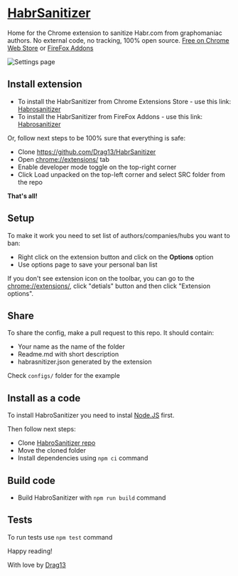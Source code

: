 # [HabrSanitizer](https://chrome.google.com/webstore/detail/habrosanitizer/gnbmgdpmmddeegooghfhjlchocllcgpc)

Home for the Chrome extension to sanitize Habr.com from graphomaniac authors. No external code, no tracking, 100% open source. [Free on Chrome Web Store](https://chrome.google.com/webstore/detail/habrosanitizer/gnbmgdpmmddeegooghfhjlchocllcgpc) or [FireFox Addons](https://addons.mozilla.org/uk/firefox/addon/habrosanitizer/)

![Settings page](https://raw.githubusercontent.com/Drag13/HabrSanitizer/master/docs/example.jpg)

## Install extension

* To install the HabrSanitizer from Chrome Extensions Store - use this link: [Habrosanitizer](https://chrome.google.com/webstore/detail/habrosanitizer/gnbmgdpmmddeegooghfhjlchocllcgpc)
* To install the HabrSanitizer from FireFox Addons - use this link: [Habrosanitizer](https://addons.mozilla.org/uk/firefox/addon/habrosanitizer/)

Or, follow next steps to be 100% sure that everything is safe:

* Clone https://github.com/Drag13/HabrSanitizer
* Open [chrome://extensions/](chrome://extensions/) tab
* Enable developer mode toggle on the top-right corner
* Click Load unpacked on the top-left corner and select SRC folder from the repo

**That's all!**

## Setup

To make it work you need to set list of authors/companies/hubs you want to ban:

* Right click on the extension button and click on the **Options** option
* Use options page to save your personal ban list

If you don't see extension icon on the toolbar, you can go to the [chrome://extensions/](chrome://extensions/), click "detials" button and then click "Extension options".

## Share

To share the config, make a pull request to this repo. It should contain:

* Your name as the name of the folder
* Readme.md with short description
* habrasnitizer.json generated by the extension

Check `configs/` folder for the example

## Install as a code

To install HabroSanitizer you need to instal [Node.JS](https://nodejs.org/en/) first.

Then follow next steps:

* Clone [HabroSanitizer repo](https://github.com/Drag13/HabrSanitizer)
* Move the cloned folder
* Install dependencies using `npm ci` command

## Build code

* Build HabroSanitizer with `npm run build` command

## Tests

To run tests use `npm test` command

Happy reading!

With love by [Drag13](https://drag13.io)
